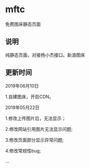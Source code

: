 # mftc
免费图床静态页面

## 说明
纯静态页面，对接杨小杰接口。新浪图床

## 更新时间
2019年06月10日

1.自建图床，开启CDN。

2019年05月22日

1.修改上传图片后，无法显示；

2.修改网站引用图片无法显示问题;

3.修改页面部分显示异常问题;

4.修改常规性bug;

...
